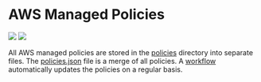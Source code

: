 # AWS Managed Policies

![](https://shields.io/date/1682318271.svg?label=last%20run)
![](https://shields.io/date/1682318271.svg?label=last%20updated)

All AWS managed policies are stored in the [policies](policies) directory into
separate files. The [policies.json](policies/policies.json) file is a merge of
all policies. A [workflow](.github/workflows/list-policies.yaml) automatically
updates the policies on a regular basis.
